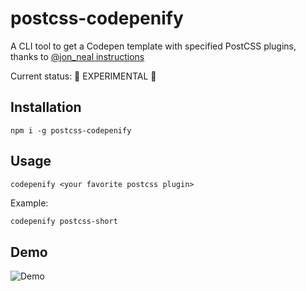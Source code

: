 postcss-codepenify
===================

A CLI tool to get a Codepen template with specified PostCSS plugins, thanks to [@jon_neal instructions](https://codepen.io/jonneal/post/testing-postcss-plugins)

Current status: 🚧 EXPERIMENTAL 🚧

## Installation

```
npm i -g postcss-codepenify
```

## Usage

`codepenify <your favorite postcss plugin>`

Example:

```bash
codepenify postcss-short
```

## Demo

![Demo](https://cloud.githubusercontent.com/assets/566536/25507849/a906def4-2bae-11e7-82b7-f88e5beca0c4.gif)

